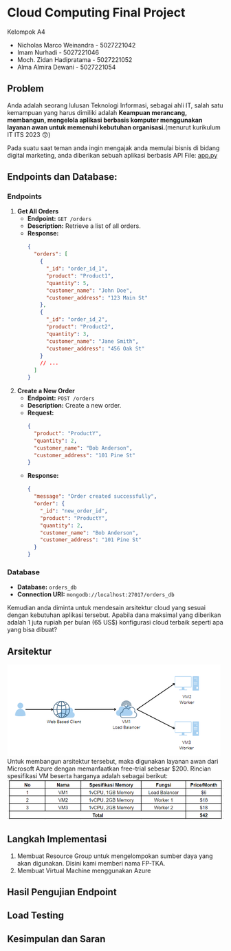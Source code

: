 # Cloud Computing Final Project

Kelompok A4

- Nicholas Marco Weinandra - 5027221042
- Imam Nurhadi - 5027221046
- Moch. Zidan Hadipratama - 5027221052
- Alma Almira Dewani - 5027221054

## Problem

Anda adalah seorang lulusan Teknologi Informasi, sebagai ahli IT, salah satu kemampuan yang harus dimiliki adalah **Keampuan merancang, membangun, mengelola aplikasi berbasis komputer menggunakan layanan awan untuk memenuhi kebutuhan organisasi.**(menurut kurikulum IT ITS 2023 😙)

Pada suatu saat teman anda ingin mengajak anda memulai bisnis di bidang digital marketing, anda diberikan sebuah aplikasi berbasis API File: [app.py](/app.py)

## Endpoints dan Database:

### Endpoints

1. **Get All Orders**
   - **Endpoint:** `GET /orders`
   - **Description:** Retrieve a list of all orders.
   - **Response:**
     ```json
     {
       "orders": [
         {
           "_id": "order_id_1",
           "product": "Product1",
           "quantity": 5,
           "customer_name": "John Doe",
           "customer_address": "123 Main St"
         },
         {
           "_id": "order_id_2",
           "product": "Product2",
           "quantity": 3,
           "customer_name": "Jane Smith",
           "customer_address": "456 Oak St"
         }
         // ...
       ]
     }
     ```
2. **Create a New Order**
   - **Endpoint:** `POST /orders`
   - **Description:** Create a new order.
   - **Request:**
     ```json
     {
       "product": "ProductY",
       "quantity": 2,
       "customer_name": "Bob Anderson",
       "customer_address": "101 Pine St"
     }
     ```
   - **Response:**
     ```json
     {
       "message": "Order created successfully",
       "order": {
         "_id": "new_order_id",
         "product": "ProductY",
         "quantity": 2,
         "customer_name": "Bob Anderson",
         "customer_address": "101 Pine St"
       }
     }
     ```

### Database

- **Database:** `orders_db`
- **Connection URI:** `mongodb://localhost:27017/orders_db`

Kemudian anda diminta untuk mendesain arsitektur cloud yang sesuai dengan kebutuhan aplikasi tersebut. Apabila dana maksimal yang diberikan adalah 1 juta rupiah per bulan (65 US$) konfigurasi cloud terbaik seperti apa yang bisa dibuat?

## Arsitektur

![tka gambar arsitektur](gambarfp/arsitektur.png)
<br/>Untuk membangun arsitektur tersebut, maka digunakan layanan awan dari Microsoft Azure dengan memanfaatkan free-trial sebesar $200. Rincian spesifikasi VM beserta harganya adalah sebagai berikut:
![tka harga vm](gambarfp/harga.png)

## Langkah Implementasi

1. Membuat Resource Group untuk mengelompokan sumber daya yang akan digunakan. Disini kami memberi nama FP-TKA.
2. Membuat Virtual Machine menggunakan Azure

## Hasil Pengujian Endpoint

## Load Testing

## Kesimpulan dan Saran
